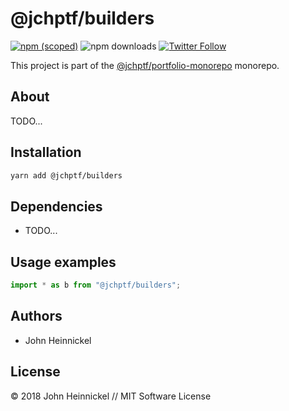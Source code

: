# @jchptf/builders

[![npm (scoped)](https://img.shields.io/npm/v/@jchptf/builders.svg)](https://www.npmjs.com/package/@jchptf/builders)
![npm downloads](https://img.shields.io/npm/dm/@jchptf/builders.svg)
[![Twitter Follow](https://img.shields.io/twitter/follow/jchptf_monorepo.svg?style=flat-square&label=twitter)](https://twitter.com/jchptf_monorepo)


This project is part of the
[@jchptf/portfolio-monorepo](https://github.com/jheinnic/portfolio-monorepo/) monorepo.

<!-- TOC depthFrom:2 depthTo:3 -->

<!-- /TOC -->

## About

TODO...

## Installation

```bash
yarn add @jchptf/builders
```

## Dependencies

- TODO...

## Usage examples

```typescript
import * as b from "@jchptf/builders";
```

## Authors

- John Heinnickel

## License

&copy; 2018 John Heinnickel // MIT Software License
